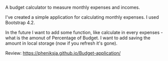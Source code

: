A budget calculator to measure monthly expenses and incomes.

I've created a simple application for calculating monthly expenses.
I used Bootstrap 4.2.

In the future I want to add some function, like calculate in every expenses - what is the amonut of Percentage of Budget.
I want to add saving the amount  in local storage (now if you refresh it's gone).

Review:  https://pheniksja.github.io/Budget-application/

